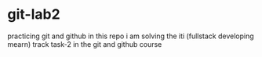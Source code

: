 # git-lab2
practicing git and github
in this repo i am solving the iti (fullstack developing mearn) track task-2 in the git and github course
